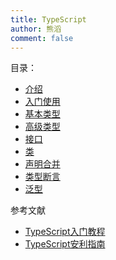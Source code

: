 ```yaml
---
title: TypeScript
author: 熊滔
comment: false
---
```


目录：

- [介绍](/vuepress-blog/TypeScript/介绍)
- [入门使用](/vuepress-blog/TypeScript/入门使用)
- [基本类型](/vuepress-blog/TypeScript/基本类型)
- [高级类型](/vuepress-blog/TypeScript/高级类型)
- [接口](/vuepress-blog/TypeScript/接口)
- [类](/vuepress-blog/TypeScript/类)
- [声明合并](/vuepress-blog/TypeScript/声明合并)
- [类型断言](/vuepress-blog/TypeScript/类型断言)
- [泛型](/vuepress-blog/TypeScript/泛型)

参考文献

- [TypeScript入门教程](https://ts.xcatliu.com/)
- [TypeScript安利指南](https://juejin.im/post/5d8efeace51d45782b0c1bd6)


